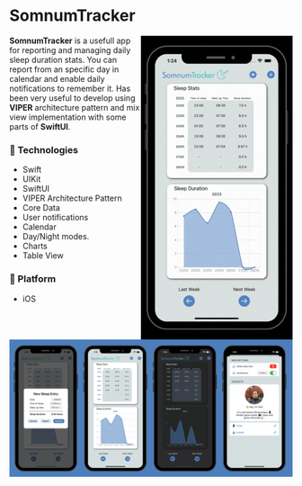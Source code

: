 # SomnumTracker

<p><img src="https://github.com/ajlozano/Portfolio/blob/main/media/SomnumTracker/SomnumTracker.gif?raw=true" alt="SomnumTracker GIF" align="right" width="270"/></p>

**SomnumTracker** is a usefull app for reporting and managing daily sleep duration stats. You can report from an specific day in calendar and enable daily notifications to remember it. Has been very useful to develop using **VIPER** architecture pattern and mix view implementation with some parts of **SwiftUI**.

### 🔨 Technologies

- Swift
- UIKit
- SwiftUI
- VIPER Architecture Pattern
- Core Data
- User notifications
- Calendar
- Day/Night modes.
- Charts
- Table View

### 🚀 Platform
- iOS

<br/><br/>

<p align="center">
<p><img src="https://github.com/ajlozano/Portfolio/blob/main/media/SomnumTracker/SomnumTracker_mockup2.png?raw=true" alt="SomnumTracker mockups" width="1000"/>
</p>
